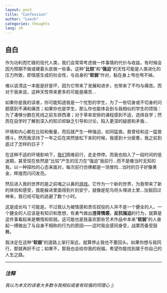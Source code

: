 ```yaml
---
layout: post
title: "Confession"
author: "Leezh"
categories: thoughts
lang: zh
---
```

## 自白

作为功利而忙碌的现代人类，我们会常常考虑做一件事情的代价与收益，有时候会因为预期不做或硬着头皮做一些事。这种“**比较**”和“**强迫**”的天性可能是人类进化的压力所致，即情感生成的社会性，与自身的“**软弱**”作对，黏在身上甩也甩不掉。

难以说清这一本能是好是坏，因为它带来了发展和进步，也带来了不均与痛苦。而对于我来说，这种天性带来更多的可能是痛苦...
<!-- more -->
如果你是我的读者，你可能知道我是一个忧愁的学生，为了一些切身或不切身的问题感到不满和痛苦；如果你也是学生，那么你也能体会到与我相似的学生的烦恼：为了凑够分数在死线之前东拼西凑；对于草率安排的课程感到不适，选择自学；然而在自学时了解到深入的知识却缺乏引导和讨论，陷入更深的疑惑和矛盾...

环境和内心都在比较和衡量，而后就产生一种强迫，如同猛兽。我曾经和这一猛兽搏斗，然而我坚持了一年之后在突然放松下来的时候，我感到十分疲惫，我之前到底过了怎样的日子？

在这种不适的环境影响下，[我们](#1)困难前行，走走停停。而我也陷入了一段时间的低迷期，甚至现在依然是“比较”产生的压力在“强迫”我前行...而不是像当时无知的我，以一种探险的心态来面对，每次前行仿佛都是一场冒险...当时的日子好像黄金，辉煌而闪闪发亮。

然后进入我的世界的是之前嗤之以鼻的[游戏](https://leezh76.github.io/2017-11-29/chatter)。它作为一个新的世界，为我带来了新的体验和感受，我能躲进里面得到片刻安宁，就像是鸵鸟将头埋进土里...当我回过神来，我已经可耻的逃避了数个小时。

这是成长吗？可能是。不过我认为被情感和责任奴役的人并不是一个健全的人，一个健全的人应该是有知识和思想，有勇气做出**违背情感**，**反抗强迫**的行为，就算是这件事看起来是懒惰和软弱。这可能也是我喜欢那些艺术作品中本来“**软弱**”的人奋起一搏做出了与自身不相称的行为的原因——这时我会感同身受，战栗而备受鼓舞。

我决定在这种“**软弱**”的道路上渐行渐远，就算停止我也不要回头。如果你想与我同行，那就再好不过；如果不，那我也会给你我的祝福，希望你能找到属于你自己的人生之路。

---
### *注释*

<span id="1"> *我认为本文的读者大多数与我相似或者有较强的同理心*  ;)</span>